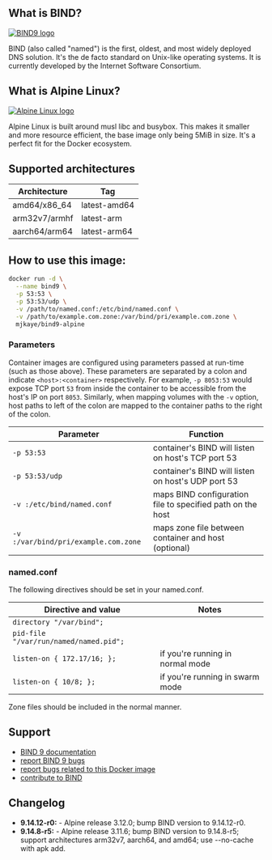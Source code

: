 ## What is BIND? ##

[![BIND9 logo](https://i.ibb.co/k5M6BW0/Bind-9-ISC-Blue-small.png)](https://www.isc.org/bind/)

BIND (also called "named") is the first, oldest, and most widely deployed DNS solution. It's the de facto standard on Unix-like operating systems. It is currently developed by the Internet Software Consortium.

## What is Alpine Linux? ##

[![Alpine Linux logo](https://upload.wikimedia.org/wikipedia/commons/thumb/e/e6/Alpine_Linux.svg/320px-Alpine_Linux.svg.png)](https://alpinelinux.org/)

Alpine Linux is built around musl libc and busybox. This makes it smaller and more resource efficient, the base image only being 5MiB in size. It's a perfect fit for the Docker ecosystem.

## Supported architectures ##

| Architecture  | Tag          |
| ---           | ---          |
| amd64/x86_64  | latest-amd64 |
| arm32v7/armhf | latest-arm   |
| aarch64/arm64 | latest-arm64 |

## How to use this image: ##

```bash
docker run -d \
  --name bind9 \
  -p 53:53 \
  -p 53:53/udp \
  -v /path/to/named.conf:/etc/bind/named.conf \
  -v /path/to/example.com.zone:/var/bind/pri/example.com.zone \
  mjkaye/bind9-alpine
```

### Parameters ###

Container images are configured using parameters passed at run-time (such as those above). These parameters are separated by a colon and indicate `<host>:<container>` respectively. For example, `-p 8053:53` would expose TCP port `53` from inside the container to be accessible from the host's IP on port `8053`. Similarly, when mapping volumes with the `-v` option, host paths to left of the colon are mapped to the container paths to the right of the colon.

| Parameter                            | Function                                                   |
| ---                                  | ---                                                        |
| `-p 53:53`                           | container's BIND will listen on host's TCP port 53         |
| `-p 53:53/udp`                       | container's BIND will listen on host's UDP port 53         |
| `-v :/etc/bind/named.conf`           | maps BIND configuration file to specified path on the host |
| `-v :/var/bind/pri/example.com.zone` | maps zone file between container and host (optional)       |

### named.conf ###

The following directives should be set in your named.conf.

| Directive and value                    | Notes                            |
| ---                                    | ---                              |
| `directory "/var/bind";`               |                                  |
| `pid-file "/var/run/named/named.pid";` |                                  |
| `listen-on { 172.17/16; };`            | if you're running in normal mode |
| `listen-on { 10/8; };`                 | if you're running in swarm mode  |

Zone files should be included in the normal manner.

## Support ##

 * [BIND 9 documentation](https://bind9.readthedocs.io/en/latest/index.html)
 * [report BIND 9 bugs](https://gitlab.isc.org/isc-projects/bind9/issues)
 * [report bugs related to this Docker image](https://github.com/mjkaye/docker-bind9-alpine/issues)
 * [contribute to BIND](https://gitlab.isc.org/isc-projects/bind9/-/blob/master/CONTRIBUTING.md)

## Changelog ##

* __9.14.12-r0:__ - Alpine release 3.12.0; bump BIND version to 9.14.12-r0.
* __9.14.8-r5:__ - Alpine release 3.11.6; bump BIND version to 9.14.8-r5; support architectures arm32v7, aarch64, and amd64; use --no-cache with apk add.
